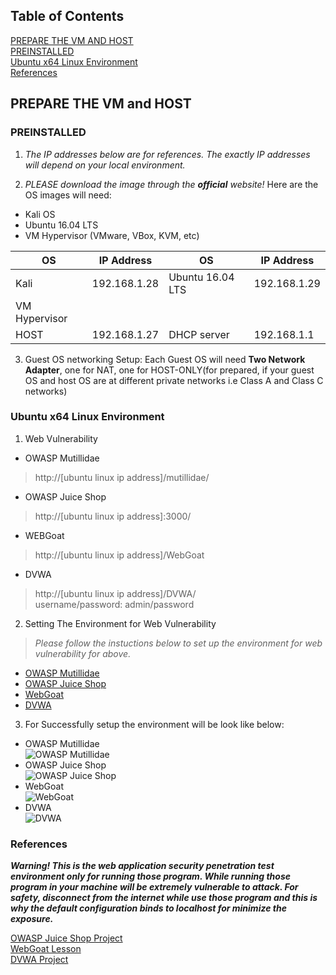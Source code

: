 ## Table of Contents ##  
[PREPARE THE VM AND HOST](#prepare-the-vm-and-host)  
[PREINSTALLED](#preinstalled)  
[Ubuntu x64 Linux Environment](#ubuntu-x64-linux-environment)  
[References](#references)

## PREPARE THE VM and HOST ##  
### PREINSTALLED ###    

 1. *The IP addresses below are for references. The exactly IP addresses will depend on your local environment.*  

 2. *PLEASE download the image through the **official** website!* Here are the OS images will need:    
 * Kali OS 
 * Ubuntu 16.04 LTS 
 * VM Hypervisor (VMware, VBox, KVM, etc)  
 
 OS | IP Address| OS | IP Address
 --- | --- | --- | ---
 Kali | 192.168.1.28 | Ubuntu 16.04 LTS | 192.168.1.29
 | VM Hypervisor
 HOST | 192.168.1.27 | DHCP server | 192.168.1.1   
 
 3. Guest OS networking Setup: 
Each Guest OS will need **Two Network Adapter**, one for NAT, one for HOST-ONLY(for prepared, if your guest OS and host OS are at different private networks i.e Class A and Class C networks)  

### Ubuntu x64 Linux Environment ###  
1. Web Vulnerability 
* OWASP Mutillidae  
> http://[ubuntu linux ip address]/mutillidae/  
* OWASP Juice Shop  
> http://[ubuntu linux ip address]:3000/  
* WEBGoat  
> http://[ubuntu linux ip address]/WebGoat   
* DVWA  
> http://[ubuntu linux ip address]/DVWA/  
> username/password: admin/password  

2. Setting The Environment for Web Vulnerability  
> *Please follow the instuctions below to set up the environment for web vulnerability for above.*    

* [OWASP Mutillidae](https://sourceforge.net/projects/mutillidae/files/mutillidae-project/) 
* [OWASP Juice Shop](https://github.com/bkimminich/juice-shop)
* [WebGoat](https://github.com/WebGoat/WebGoat) 
* [DVWA](http://www.dvwa.co.uk/)  

3. For Successfully setup the environment will be look like below: 
* OWASP Mutillidae  
 ![OWASP Mutillidae](https://res.cloudinary.com/k2745/image/upload/s--PBg3sqZ_--/v1508409537/Mutillidae_rsgg8f)  
* OWASP Juice Shop  
![OWASP Juice Shop](https://res.cloudinary.com/k2745/image/upload/s--NqadHFHr--/v1508409543/JuiceShop_v2k1zb)      
* WebGoat  
![WebGoat](https://res.cloudinary.com/k2745/image/upload/s--1VO-OmNl--/v1508409537/WebGoat_kfoerb)      
* DVWA  
![DVWA](https://res.cloudinary.com/k2745/image/upload/s--hiA13Ri2--/v1508409537/DVWA_cb0crt)     
 
### References ###  
***Warning! This is the web application security penetration test environment only for running those program. While running those program in your machine will be extremely vulnerable to attack. For safety, disconnect from the internet while use those program and this is why the default configuration binds to localhost for minimize the exposure.***  

[OWASP Juice Shop Project](https://www.owasp.org/index.php/OWASP_Juice_Shop_Project#tab=Main)  
[WebGoat Lesson](https://github.com/WebGoat/WebGoat-Lessons)  
[DVWA Project](https://github.com/ethicalhack3r/DVWA)  

